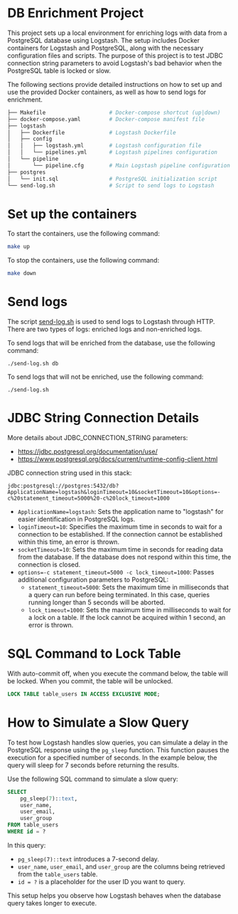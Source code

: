 # DB Enrichment Project

This project sets up a local environment for enriching logs with data from a PostgreSQL database using Logstash. The setup includes Docker containers for Logstash and PostgreSQL, along with the necessary configuration files and scripts. The purpose of this project is to test JDBC connection string parameters to avoid Logstash's bad behavior when the PostgreSQL table is locked or slow.

The following sections provide detailed instructions on how to set up and use the provided Docker containers, as well as how to send logs for enrichment.

```bash
├── Makefile                    # Docker-compose shortcut (up|down)
├── docker-compose.yaml         # Docker-compose manifest file
├── logstash
│   ├── Dockerfile              # Logstash Dockerfile
│   ├── config
│   │   ├── logstash.yml        # Logstash configuration file
│   │   └── pipelines.yml       # Logstash pipelines configuration
│   └── pipeline
│       └── pipeline.cfg        # Main Logstash pipeline configuration
├── postgres
│   └── init.sql                # PostgreSQL initialization script
└── send-log.sh                 # Script to send logs to Logstash
```

# Set up the containers

To start the containers, use the following command:

```bash
make up
```

To stop the containers, use the following command:

```bash
make down
```

# Send logs

The script [send-log.sh](./send-log.sh) is used to send logs to Logstash through HTTP. There are two types of logs: enriched logs and non-enriched logs.

To send logs that will be enriched from the database, use the following command:

```shell
./send-log.sh db
```

To send logs that will not be enriched, use the following command:

```shell
./send-log.sh
```

# JDBC String Connection Details

More details about JDBC_CONNECTION_STRING parameters:

- https://jdbc.postgresql.org/documentation/use/
- https://www.postgresql.org/docs/current/runtime-config-client.html

JDBC connection string used in this stack:

```
jdbc:postgresql://postgres:5432/db?ApplicationName=logstash&loginTimeout=10&socketTimeout=10&options=-c%20statement_timeout=5000%20-c%20lock_timeout=1000
```

- `ApplicationName=logstash`: Sets the application name to "logstash" for easier identification in PostgreSQL logs.
- `loginTimeout=10`: Specifies the maximum time in seconds to wait for a connection to be established. If the connection cannot be established within this time, an error is thrown.
- `socketTimeout=10`: Sets the maximum time in seconds for reading data from the database. If the database does not respond within this time, the connection is closed.
- `options=-c statement_timeout=5000 -c lock_timeout=1000`: Passes additional configuration parameters to PostgreSQL:
    - `statement_timeout=5000`: Sets the maximum time in milliseconds that a query can run before being terminated. In this case, queries running longer than 5 seconds will be aborted.
    - `lock_timeout=1000`: Sets the maximum time in milliseconds to wait for a lock on a table. If the lock cannot be acquired within 1 second, an error is thrown.

# SQL Command to Lock Table

With auto-commit off, when you execute the command below, the table will be locked. When you commit, the table will be unlocked.

```sql
LOCK TABLE table_users IN ACCESS EXCLUSIVE MODE;
```

# How to Simulate a Slow Query

To test how Logstash handles slow queries, you can simulate a delay in the PostgreSQL response using the `pg_sleep` function. This function pauses the execution for a specified number of seconds. In the example below, the query will sleep for 7 seconds before returning the results.

Use the following SQL command to simulate a slow query:

```sql
SELECT
    pg_sleep(7)::text,
    user_name,
    user_email,
    user_group
FROM table_users
WHERE id = ?
```

In this query:
- `pg_sleep(7)::text` introduces a 7-second delay.
- `user_name`, `user_email`, and `user_group` are the columns being retrieved from the `table_users` table.
- `id = ?` is a placeholder for the user ID you want to query.

This setup helps you observe how Logstash behaves when the database query takes longer to execute.
